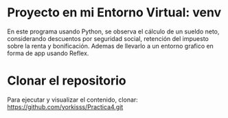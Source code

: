 # Proyecto en mi  Entorno Virtual: venv
En este programa usando Python, se observa el cálculo de un sueldo neto, considerando descuentos por seguridad social, retención del impuesto sobre la renta y bonificación.
Ademas de llevarlo a un entorno grafico en forma de app usando Reflex.

# Clonar el repositorio
Para ejecutar y visualizar el contenido, clonar: https://github.com/yorkisss/Practica4.git

